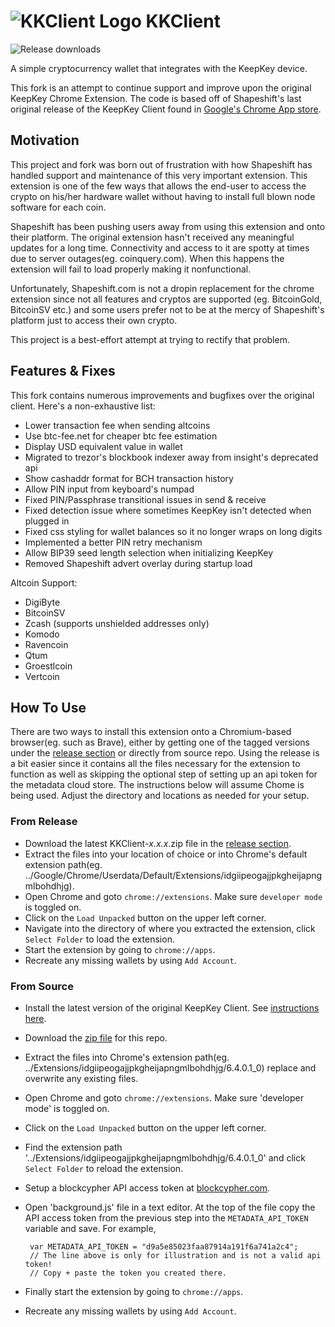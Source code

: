 # ![KKClient Logo](/images/icon.png) KKClient

![Release downloads](https://img.shields.io/github/downloads/greatwolf/KKClient/total?cacheSeconds=600)

A simple cryptocurrency wallet that integrates with the KeepKey device.

This fork is an attempt to continue support and improve upon the original KeepKey Chrome Extension. The code is based off of Shapeshift's last original release of the KeepKey Client found in [Google's Chrome App store](https://keepkey.zendesk.com/hc/en-us/articles/360001411570-Getting-Started-Initializing-Your-KeepKey-Device).

## Motivation

This project and fork was born out of frustration with how Shapeshift has handled support and maintenance of this very important extension. This extension is one of the few ways that allows the end-user to access the crypto on his/her hardware wallet without having to install full blown node software for each coin.

Shapeshift has been pushing users away from using this extension and onto their platform. The original extension hasn't received any meaningful updates for a long time. Connectivity and access to it are spotty at times due to server outages(eg. coinquery.com). When this happens the extension will fail to load properly making it nonfunctional.

Unfortunately, Shapeshift.com is not a dropin replacement for the chrome extension since not all features and cryptos are supported (eg. BitcoinGold, BitcoinSV etc.) and some users prefer not to be at the mercy of Shapeshift's platform just to access their own crypto.

This project is a best-effort attempt at trying to rectify that problem.

## Features & Fixes

This fork contains numerous improvements and bugfixes over the original client. Here's a non-exhaustive list:

 - Lower transaction fee when sending altcoins
 - Use btc-fee.net for cheaper btc fee estimation
 - Display USD equivalent value in wallet
 - Migrated to trezor's blockbook indexer away from insight's deprecated api
 - Show cashaddr format for BCH transaction history
 - Allow PIN input from keyboard's numpad
 - Fixed PIN/Passphrase transitional issues in send & receive
 - Fixed detection issue where sometimes KeepKey isn't detected when plugged in
 - Fixed css styling for wallet balances so it no longer wraps on long digits
 - Implemented a better PIN retry mechanism
 - Allow BIP39 seed length selection when initializing KeepKey
 - Removed Shapeshift advert overlay during startup load

Altcoin Support:

 - DigiByte
 - BitcoinSV
 - Zcash (supports unshielded addresses only)
 - Komodo
 - Ravencoin
 - Qtum
 - Groestlcoin
 - Vertcoin

## How To Use

There are two ways to install this extension onto a Chromium-based browser(eg. such as Brave), either by getting one of the tagged versions under the [release section](https://github.com/greatwolf/KKClient/releases) or directly from source repo. Using the release is a bit easier since it contains all the files necessary for the extension to function as well as skipping the optional step of setting up an api token for the metadata cloud store. The instructions below will assume Chome is being used. Adjust the directory and locations as needed for your setup.

### From Release
 - Download the latest KKClient-*x.x.x*.zip file in the [release section](https://github.com/greatwolf/KKClient/releases/latest).
 - Extract the files into your location of choice or into Chrome's default extension path(eg. ../Google/Chrome/Userdata/Default/Extensions/idgiipeogajjpkgheijapngmlbohdhjg).
 - Open Chrome and goto `chrome://extensions`. Make sure `developer mode` is toggled on.
 - Click on the `Load Unpacked` button on the upper left corner.
 - Navigate into the directory of where you extracted the extension, click `Select Folder` to load the extension.
 - Start the extension by going to `chrome://apps`.
 - Recreate any missing wallets by using `Add Account`.
 
### From Source
 - Install the latest version of the original KeepKey Client. See [instructions here](https://keepkey.zendesk.com/hc/en-us/articles/360001411570-Getting-Started-Initializing-Your-KeepKey-Device).
 - Download the [zip file](https://github.com/greatwolf/KKClient/archive/master.zip) for this repo.
 - Extract the files into Chrome's extension path(eg. ../Extensions/idgiipeogajjpkgheijapngmlbohdhjg/6.4.0.1_0) replace and overwrite any existing files.
 - Open Chrome and goto `chrome://extensions`. Make sure 'developer mode' is toggled on.
 - Click on the `Load Unpacked` button on the upper left corner.
 - Find the extension path '../Extensions/idgiipeogajjpkgheijapngmlbohdhjg/6.4.0.1_0' and click `Select Folder` to reload the extension.
 - Setup a blockcypher API access token at [blockcypher.com](https://blockcypher.com).
 - Open 'background.js' file in a text editor. At the top of the file copy the API access token from the previous step into the `METADATA_API_TOKEN` variable and save. For example,
 
        var METADATA_API_TOKEN = "d9a5e85023faa87914a191f6a741a2c4";
        // The line above is only for illustration and is not a valid api token!
        // Copy + paste the token you created there.
     
 - Finally start the extension by going to `chrome://apps`.
 - Recreate any missing wallets by using `Add Account`.